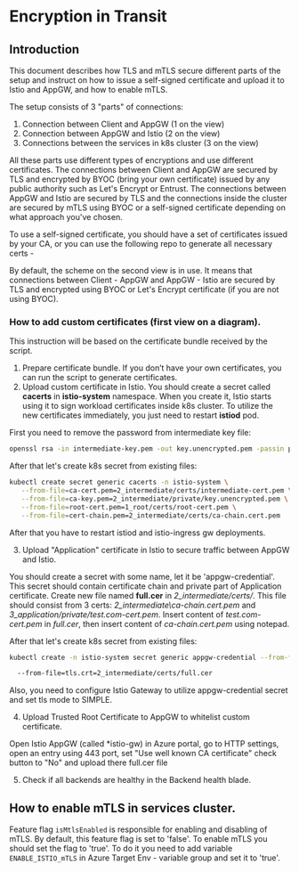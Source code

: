 # Encryption in Transit



## Introduction

This document describes how TLS and mTLS secure different parts of the setup and instruct on how to issue a self-signed certificate and upload it to Istio and AppGW, and how to enable mTLS.

 The setup consists of 3 "parts" of connections:

1. Connection between Client and AppGW (1 on the view)
2. Connection between AppGW and Istio (2 on the view)
3. Connections between the services in k8s cluster  (3 on the view)

All these parts use different types of encryptions and use different certificates. The connections between Client and AppGW are secured by TLS and encrypted by BYOC (bring your own certificate) issued by any public authority such as Let's Encrypt or Entrust. The connections between AppGW and Istio are secured by TLS and the connections inside the cluster are secured by mTLS using BYOC or a self-signed certificate depending on what approach you've chosen.

 To use a self-signed certificate, you should have a set of certificates issued by your CA, or you can use the following repo to generate all necessary certs - 

By default, the scheme on the second view is in use. It means that connections between Client - AppGW and AppGW - Istio are secured by TLS and encrypted using BYOC or Let's Encrypt certificate (if you are not using BYOC).

### How to add custom certificates (first view on a diagram).

This instruction will be based on the certificate bundle received by the script.

1. Prepare certificate bundle. If you don’t have your own certificates, you can run the script to generate certificates.
2. Upload custom certificate in Istio. You should create a secret called **cacerts** in **istio-system** namespace. When you create it, Istio starts using it to sign workload certificates inside k8s cluster. To utilize the new certificates immediately, you just need to restart **istiod** pod.

 First you need to remove the password from intermediate key file:

```bash
openssl rsa -in intermediate-key.pem -out key.unencrypted.pem -passin pass:<your password>
```

 After that let's create k8s secret from existing files:

```bash
kubectl create secret generic cacerts -n istio-system \
   --from-file=ca-cert.pem=2_intermediate/certs/intermediate-cert.pem \
   --from-file=ca-key.pem=2_intermediate/private/key.unencrypted.pem \
   --from-file=root-cert.pem=1_root/certs/root-cert.pem \
   --from-file=cert-chain.pem=2_intermediate/certs/ca-chain.cert.pem
```

After that you have to restart istiod and istio-ingress gw deployments.

3. Upload "Application" certificate in Istio to secure traffic between     AppGW and Istio.

You should create a secret with some name, let it be 'appgw-credential'. This secret should contain certificate chain and private part of Application certificate. Create new file named **full.cer** in *2_intermediate/certs/*. This file should consist from 3 certs: *2_intermediate\ca-chain.cert.pem* and *3_application/private/test.com-cert.pem*. Insert content of *test.com-cert.pem* in *full.cer*, then insert content of *ca-chain.cert.pem* using notepad.

After that let's create k8s secret from existing files:

```bash
kubectl create -n istio-system secret generic appgw-credential --from-file=tls.key=3_application/private/test.com-key.pem \

  --from-file=tls.crt=2_intermediate/certs/full.cer
```

 Also, you need to configure Istio Gateway to utilize appgw-credential secret and set tls mode to SIMPLE. 

4. Upload Trusted Root     Certificate to AppGW to whitelist custom certificate.

Open Istio AppGW (called *istio-gw) in Azure portal, go to HTTP settings, open an entry using 443 port, set "Use well known CA certificate" check button to "No" and upload there full.cer file

5. Check if all backends are healthy in the Backend health blade.

 
## How to enable mTLS in services cluster.
 
Feature flag `isMtlsEnabled` is responsible for enabling and disabling of mTLS. By default, this feature flag is set to 'false'.
To enable mTLS you should set the flag to 'true'. To do it you need to add variable `ENABLE_ISTIO_mTLS` in Azure Target Env - <env> variable group and set it to 'true'.

 
